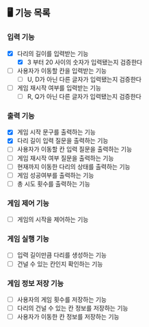 ## 🖥 기능 목록

### 입력 기능
- [x] 다리의 길이를 입력받는 기능
  - [x] 3 부터 20 사이의 숫자가 입력됐는지 검증한다
- [ ] 사용자가 이동할 칸을 입력받는 기능
  - [ ] U, D가 아닌 다른 글자가 입력됐는지 검증한다
- [ ] 게임 재시작 여부를 입력받는 기능
  - [ ] R, Q가 아닌 다른 글자가 입력됐는지 검증한다

### 출력 기능
- [x] 게임 시작 문구를 출력하는 기능
- [x] 다리 길이 입력 질문을 출력하는 기능
- [ ] 사용자가 이동할 칸 입력 질문을 출력하는 기능
- [ ] 게임 재시작 여부 질문을 출력하는 기능
- [ ] 현재까지 이동한 다리의 상태를 출력하는 기능
- [ ] 게임 성공여부를 출력하는 기능
- [ ] 총 시도 횟수를 출력하는 기능

### 게임 제어 기능
- [ ] 게임의 시작을 제어하는 기능

### 게임 실행 기능 
- [ ] 입력 길이만큼 다리를 생성하는 기능
- [ ] 건널 수 있는 칸인지 확인하는 기능

### 게임 정보 저장 기능
- [ ] 사용자의 게임 횟수를 저장하는 기능
- [ ] 다리의 건널 수 있는 칸 정보를 저장하는 기능
- [ ] 사용자가 이동한 칸 정보를 저장하는 기능
